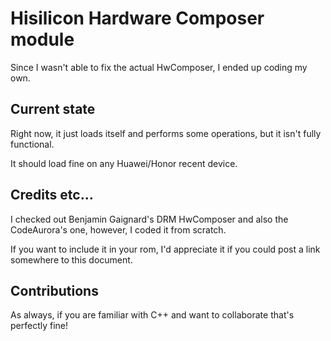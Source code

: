 # Hisilicon Hardware Composer module

Since I wasn't able to fix the actual HwComposer, I ended up coding my own.

## Current state

Right now, it just loads itself and performs some operations, but it isn't fully functional.

It should load fine on any Huawei/Honor recent device.

## Credits etc...

I checked out Benjamin Gaignard's DRM HwComposer and also the CodeAurora's one, however, I coded it from scratch.

If you want to include it in your rom, I'd appreciate it if you could post a link somewhere to this document.

## Contributions

As always, if you are familiar with C++ and want to collaborate that's perfectly fine!
